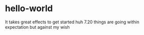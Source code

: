 # hello-world
It takes great effects to get started huh
7.20 things are going within expectation but against my wish 
